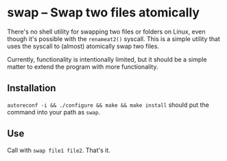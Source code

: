 # swap – Swap two files atomically

There's no shell utility for swapping two files or folders on Linux, even though it's possible with
the `renameat2()` syscall. This is a simple utility that uses the syscall to (almost) atomically
swap two files.

Currently, functionality is intentionally limited, but it should be a simple matter to extend the
program with more functionality.

## Installation

`autoreconf -i && ./configure && make && make install` should put the command into your path as
`swap`.

## Use

Call with `swap file1 file2`. That's it.
